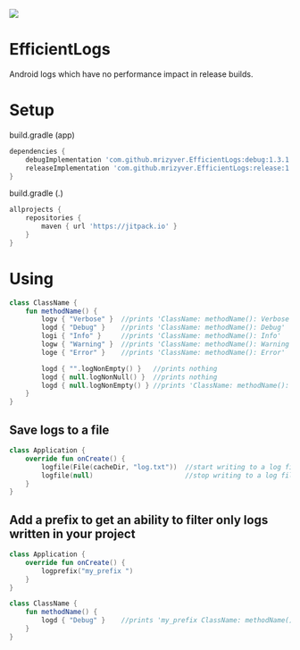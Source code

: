 [![](https://jitpack.io/v/mrizyver/EfficientLogs.svg)](https://jitpack.io/#mrizyver/EfficientLogs)
# EfficientLogs

Android logs which have no performance impact in release builds.

# Setup

build.gradle (app)

```groovy
dependencies {
    debugImplementation 'com.github.mrizyver.EfficientLogs:debug:1.3.1'
    releaseImplementation 'com.github.mrizyver.EfficientLogs:release:1.3.1'
}
```

build.gradle (.)

```groovy
allprojects {
    repositories {
        maven { url 'https://jitpack.io' }
    }
}
```

# Using

```kotlin
class ClassName {
    fun methodName() {
        logv { "Verbose" }  //prints 'ClassName: methodName(): Verbose'
        logd { "Debug" }    //prints 'ClassName: methodName(): Debug'
        logi { "Info" }     //prints 'ClassName: methodName(): Info'
        logw { "Warning" }  //prints 'ClassName: methodName(): Warning'
        loge { "Error" }    //prints 'ClassName: methodName(): Error'

        logd { "".logNonEmpty() }   //prints nothing
        logd { null.logNonNull() }  //prints nothing
        logd { null.logNonEmpty() } //prints 'ClassName: methodName(): null'
    }
}
```

## Save logs to a file

```kotlin
class Application {
    override fun onCreate() {
        logfile(File(cacheDir, "log.txt"))  //start writing to a log file
        logfile(null)                       //stop writing to a log file
    }
}
```

## Add a prefix to get an ability to filter only logs written in your project

```kotlin
class Application {
    override fun onCreate() {
        logprefix("my_prefix ")
    }
}

class ClassName {
    fun methodName() {
        logd { "Debug" }    //prints 'my_prefix ClassName: methodName(): Debug'
    }
}
```
